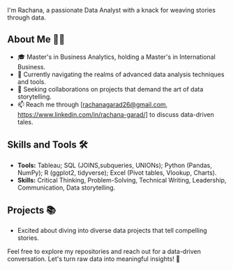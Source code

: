 I'm Rachana, a passionate Data Analyst with a knack for weaving stories through data.

## About Me 🙋‍♀️
- 🎓 Master's in Business Analytics, holding a Master's in International Business.
- 🌱 Currently navigating the realms of advanced data analysis techniques and tools.
- 💞️ Seeking collaborations on projects that demand the art of data storytelling.
- 📫 Reach me through [rachanagarad26@gmail.com, https://www.linkedin.com/in/rachana-garad/] to discuss data-driven tales.


## Skills and Tools 🛠

- **Tools:** Tableau; SQL (JOINS,subqueries, UNIONs); Python (Pandas, NumPy); R (ggplot2, tidyverse); Excel (Pivot tables, Vlookup, Charts).
- **Skills:** Critical Thinking, Problem-Solving, Technical Writing, Leadership, Communication, Data storytelling.

## Projects 📚

- Excited about diving into diverse data projects that tell compelling stories.

Feel free to explore my repositories and reach out for a data-driven conversation. Let's turn raw data into meaningful insights! 🚀


<!---
RachanaGarad/RachanaGarad is a ✨ special ✨ repository because its `README.md` (this file) appears on your GitHub profile.
You can click the Preview link to take a look at your changes.
--->
